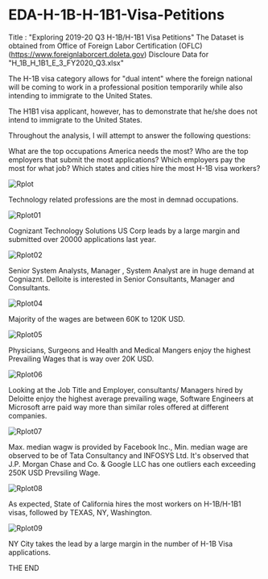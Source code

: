 # EDA-H-1B-H-1B1-Visa-Petitions

Title : "Exploring 2019-20 Q3 H-1B/H-1B1 Visa Petitions" The Dataset is obtained from Office of Foreign Labor Certification (OFLC) (https://www.foreignlaborcert.doleta.gov) Discloure Data for "H_1B_H_1B1_E_3_FY2020_Q3.xlsx"

The H-1B visa category allows for "dual intent" where the foreign national will be coming to work in a professional position temporarily while also intending to immigrate to the United States.

The H1B1 visa applicant, however, has to demonstrate that he/she does not intend to immigrate to the United States.

Throughout the analysis, I will attempt to answer the following questions:

 What are the top occupations America needs the most?
 Who are the top employers that submit the most applications?
 Which employers pay the most for what job?
 Which states and cities hire the most H-1B visa workers?
 
 
![Rplot](https://user-images.githubusercontent.com/51287188/112316805-755cc680-8cd1-11eb-8acc-e0fc527d822b.png)

 Technology related professions are the most in demnad occupations.

![Rplot01](https://user-images.githubusercontent.com/51287188/112316853-80175b80-8cd1-11eb-97f1-31094bff7d95.png)

Cognizant Technology Solutions US Corp leads by a large margin and submitted over 20000 applications last year.

![Rplot02](https://user-images.githubusercontent.com/51287188/112316862-81e11f00-8cd1-11eb-9326-c221ec3de9e2.png)

 Senior System Analysts, Manager , System Analyst are in huge demand at Cogniaznt. Delloite is interested in Senior Consultants, Manager and Consultants.

![Rplot04](https://user-images.githubusercontent.com/51287188/112316867-83124c00-8cd1-11eb-818e-e778e40af3ae.png)

Majority of the wages are between 60K to 120K USD.

![Rplot05](https://user-images.githubusercontent.com/51287188/112316868-83aae280-8cd1-11eb-90b1-9d09e65520a9.png)

Physicians, Surgeons and Health and Medical Mangers enjoy the highest Prevailing Wages that is way over 20K USD.

![Rplot06](https://user-images.githubusercontent.com/51287188/112316875-84437900-8cd1-11eb-9e72-4f6816bece57.png)

Looking at the Job Title and Employer, consultants/ Managers hired by Deloitte enjoy the highest average prevailing wage, Software Engineers at Microsoft arre paid way more than similar roles offered at different companies.

![Rplot07](https://user-images.githubusercontent.com/51287188/112316886-84dc0f80-8cd1-11eb-9cfe-a08d333461a3.png)

Max. median wagw is provided by Facebook Inc., Min. median wage are observed to be of Tata Consultancy and INFOSYS Ltd.
It's observed that J.P. Morgan Chase and Co. & Google LLC has one outliers each exceeding 250K USD Prevsiling Wage.

![Rplot08](https://user-images.githubusercontent.com/51287188/112316888-8574a600-8cd1-11eb-8259-a5b81fdd4887.png)

As expected, State of California hires the most workers on H-1B/H-1B1 visas, followed by TEXAS, NY, Washington.

![Rplot09](https://user-images.githubusercontent.com/51287188/112316895-86a5d300-8cd1-11eb-88ae-4c82a4eaf32c.png)

NY City takes the lead by a large margin in the number of H-1B Visa applications.
 
THE END


